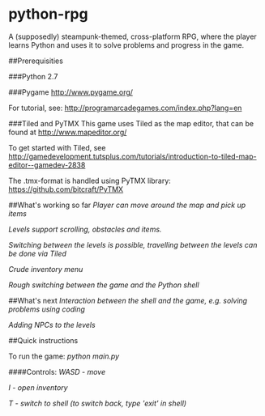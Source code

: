 python-rpg
==========

A (supposedly) steampunk-themed, cross-platform RPG, where the player learns Python and uses it to solve problems and  progress in the game.

##Prerequisities

###Python 2.7

###Pygame
http://www.pygame.org/

For tutorial, see: http://programarcadegames.com/index.php?lang=en

###Tiled and PyTMX
This game uses Tiled as the map editor, that can be found at http://www.mapeditor.org/

To get started with Tiled, see http://gamedevelopment.tutsplus.com/tutorials/introduction-to-tiled-map-editor--gamedev-2838

The .tmx-format is handled using PyTMX library: https://github.com/bitcraft/PyTMX

##What's working so far
*Player can move around the map and pick up items*

*Levels support scrolling, obstacles and items.* 

*Switching between the levels is possible, travelling between the levels can be done via Tiled*

*Crude inventory menu*

*Rough switching between the game and the Python shell*

##What's next
*Interaction between the shell and the game, e.g. solving problems using coding*

*Adding NPCs to the levels*

##Quick instructions

To run the game:
  *python main.py*

####Controls:
  *WASD - move*
  
  *I - open inventory*
  
  *T - switch to shell (to switch back, type 'exit' in shell)*
